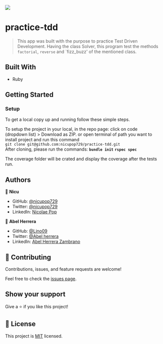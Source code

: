 ![](https://img.shields.io/badge/Microverse-blueviolet)

# practice-tdd

> This app was built with the purpose to practice Test Driven Development.
Having the class Solver, this program test the methods `factorial`, `reverse` and `fizz_buzz' of the mentioned class.

## Built With
- Ruby
## Getting Started

### Setup

To get a local copy up and running follow these simple steps.

To setup the project in your local, in the repo page:
click on code (dropdown list) > Download as ZIP.
or open terminal of path you want to install project and run this command <br>
`git clone git@github.com:nicupop729/practice-tdd.git`<br>
After cloning, please run the commands:
**`bundle init`**
**`rspec spec`**

The coverage folder will be crated and display the coverage after the tests run.


## Authors

👤 **Nicu**

- GitHub: [@nicupop729](https://github.com/nicupop729)
- Twitter: [@nicupop729](https://twitter.com/nicupop729)
- LinkedIn: [Nicolae Pop](https://www.linkedin.com/in/nicolae-pop/)

👤 **Abel Herrera**

- GitHub: [@Lino09](https://github.com/Lino09)
- Twitter: [@Abel herrera](https://twitter.com/AbelHerreraZam1)
- LinkedIn: [Abel Herrera Zambrano](https://www.linkedin.com/in/abelherreraz/)

## 🤝 Contributing

Contributions, issues, and feature requests are welcome!

Feel free to check the [issues page](https://github.com/nicupop729/practice-tdd/issues).

## Show your support

Give a ⭐️ if you like this project!

## 📝 License

This project is [MIT](./MIT.md) licensed.
